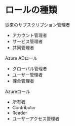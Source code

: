 # ロールの種類

従来のサブスクリプション管理者

- アカウント管理者
- サービス管理者
- 共同管理者

Azure ADロール

- グローバル管理者
- ユーザー管理者
- 課金管理者

Azureロール

- 所有者
- Contributor
- Reader
- ユーザーアクセス管理者

